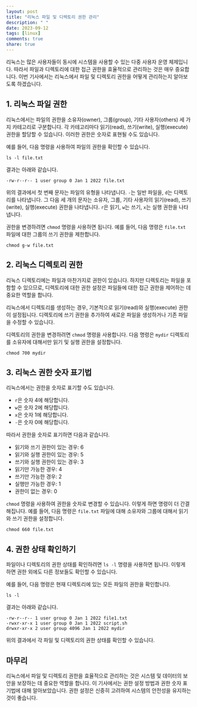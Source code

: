 ```yaml
---
layout: post
title: "리눅스 파일 및 디렉토리 권한 관리"
description: " "
date: 2023-09-12
tags: [linux]
comments: true
share: true
---
```


리눅스는 많은 사용자들이 동시에 시스템을 사용할 수 있는 다중 사용자 운영 체제입니다. 따라서 파일과 디렉토리에 대한 접근 권한을 효율적으로 관리하는 것은 매우 중요합니다. 이번 기사에서는 리눅스에서 파일 및 디렉토리 권한을 어떻게 관리하는지 알아보도록 하겠습니다.

## 1. 리눅스 파일 권한

리눅스에서는 파일의 권한을 소유자(owner), 그룹(group), 기타 사용자(others) 세 가지 카테고리로 구분합니다. 각 카테고리마다 읽기(read), 쓰기(write), 실행(execute) 권한을 할당할 수 있습니다. 이러한 권한은 숫자로 표현될 수도 있습니다.

예를 들어, 다음 명령을 사용하여 파일의 권한을 확인할 수 있습니다.

```shell
ls -l file.txt
```

결과는 아래와 같습니다.

```
-rw-r--r-- 1 user group 0 Jan 1 2022 file.txt
```

위의 결과에서 첫 번째 문자는 파일의 유형을 나타냅니다. `-`는 일반 파일을, `d`는 디렉토리를 나타냅니다. 그 다음 세 개의 문자는 소유자, 그룹, 기타 사용자의 읽기(read), 쓰기(write), 실행(execute) 권한을 나타냅니다. `r`은 읽기, `w`는 쓰기, `x`는 실행 권한을 나타냅니다.

권한을 변경하려면 `chmod` 명령을 사용하면 됩니다. 예를 들어, 다음 명령은 `file.txt` 파일에 대한 그룹의 쓰기 권한을 제한합니다.

```shell
chmod g-w file.txt
```

## 2. 리눅스 디렉토리 권한

리눅스 디렉토리에는 파일과 마찬가지로 권한이 있습니다. 하지만 디렉토리는 파일을 포함할 수 있으므로, 디렉토리에 대한 권한 설정은 파일들에 대한 접근 권한을 제어하는 데 중요한 역할을 합니다.

리눅스에서 디렉토리를 생성하는 경우, 기본적으로 읽기(read)와 실행(execute) 권한이 설정됩니다. 디렉토리에 쓰기 권한을 추가하여 새로운 파일을 생성하거나 기존 파일을 수정할 수 있습니다.

디렉토리의 권한을 변경하려면 `chmod` 명령을 사용합니다. 다음 명령은 `mydir` 디렉토리를 소유자에 대해서만 읽기 및 실행 권한을 설정합니다.

```shell
chmod 700 mydir
```

## 3. 리눅스 권한 숫자 표기법

리눅스에서는 권한을 숫자로 표기할 수도 있습니다.

- `r`은 숫자 4에 해당합니다.
- `w`은 숫자 2에 해당합니다.
- `x`은 숫자 1에 해당합니다.
- `-`은 숫자 0에 해당합니다.

따라서 권한을 숫자로 표기하면 다음과 같습니다.

- 읽기와 쓰기 권한이 있는 경우: 6
- 읽기와 실행 권한이 있는 경우: 5
- 쓰기와 실행 권한이 있는 경우: 3
- 읽기만 가능한 경우: 4
- 쓰기만 가능한 경우: 2
- 실행만 가능한 경우: 1
- 권한이 없는 경우: 0

`chmod` 명령을 사용하여 권한을 숫자로 변경할 수 있습니다. 이렇게 하면 명령이 더 간결해집니다. 예를 들어, 다음 명령은 `file.txt` 파일에 대해 소유자와 그룹에 대해서 읽기와 쓰기 권한을 설정합니다.

```shell
chmod 660 file.txt
```

## 4. 권한 상태 확인하기

파일이나 디렉토리의 권한 상태를 확인하려면 `ls -l` 명령을 사용하면 됩니다. 이렇게 하면 권한 외에도 다른 정보들도 확인할 수 있습니다.

예를 들어, 다음 명령은 현재 디렉토리에 있는 모든 파일의 권한을 확인합니다.

```shell
ls -l
```

결과는 아래와 같습니다.

```
-rw-r--r-- 1 user group 0 Jan 1 2022 file1.txt
-rwxr-xr-x 1 user group 0 Jan 1 2022 script.sh
drwxr-xr-x 2 user group 4096 Jan 1 2022 mydir
```

위의 결과에서 각 파일 및 디렉토리의 권한 상태를 확인할 수 있습니다.

## 마무리

리눅스에서 파일 및 디렉토리 권한을 효율적으로 관리하는 것은 시스템 및 데이터의 보안을 보장하는 데 중요한 역할을 합니다. 이 기사에서는 권한 설정 방법과 권한 숫자 표기법에 대해 알아보았습니다. 권한 설정은 신중히 고려하여 시스템의 안전성을 유지하는 것이 좋습니다.